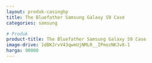```yaml
---
layout: produk-casinghp
title: The Bluefather Samsung Galaxy S9 Case
categories: samsung

# Produk
product-title: The Bluefather Samsung Galaxy S9 Case
image-drive: 1dBKJrvV43qwmUjNMLR__IPmozNKJv8-1
harga: 90000
---
```

